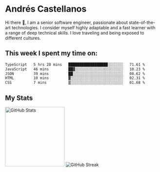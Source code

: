 # Andrés Castellanos

Hi there 👋, I am a senior software engineer, passionate about state-of-the-art technologies. I consider myself highly adaptable and a fast learner with a range of deep technical skills. I love traveling and being exposed to different cultures.

## This week I spent my time on:

<!--START_SECTION:waka-->

```txt
TypeScript   5 hrs 28 mins   ██████████████████░░░░░░░   71.61 %
JavaScript   46 mins         ██▓░░░░░░░░░░░░░░░░░░░░░░   10.23 %
JSON         39 mins         ██░░░░░░░░░░░░░░░░░░░░░░░   08.62 %
HTML         10 mins         ▓░░░░░░░░░░░░░░░░░░░░░░░░   02.31 %
CSS          7 mins          ▒░░░░░░░░░░░░░░░░░░░░░░░░   01.68 %
```

<!--END_SECTION:waka-->

## My Stats

<img height="195" src="https://github-readme-stats.vercel.app/api?username=andrescv&show_icons=true&theme=onedark&hide_border=true&card_width=495" alt="GitHub Stats" />

<img src="https://streak-stats.demolab.com?user=andrescv&theme=one-dark-pro&hide_border=true" alt="GitHub Streak" />
